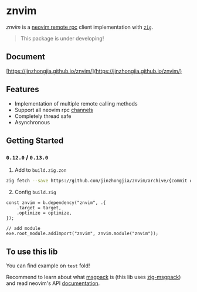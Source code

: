 # znvim

_znvim_ is a [neovim remote rpc](https://neovim.io/doc/user/api.html#rpc-connecting) client implementation with [`zig`](https://ziglang.org/).

> This package is under developing!

## Document

[https://jinzhongjia.github.io/znvim/](https://jinzhongjia.github.io/znvim/)

## Features

- Implementation of multiple remote calling methods
- Support all neovim rpc [channels](https://neovim.io/doc/user/channel.html#channel-intro)
- Completely thread safe
- Asynchronous

## Getting Started

### `0.12.0` / `0.13.0`

1. Add to `build.zig.zon`

```sh
zig fetch --save https://github.com/jinzhongjia/znvim/archive/{commit or branch}.tar.gz
```

2. Config `build.zig`

```zig
const znvim = b.dependency("znvim", .{
    .target = target,
    .optimize = optimize,
});

// add module
exe.root_module.addImport("znvim", znvim.module("znvim"));
```

## To use this lib

You can find example on `test` fold!

Recommend to learn about what [msgpack](https://github.com/msgpack/msgpack/blob/master/spec.md) is (this lib uses [zig-msgpack](https://github.com/zigcc/zig-msgpack)) and read neovim's API [documentation](https://neovim.io/doc/user/api.html).
